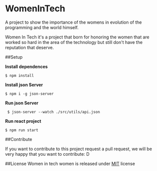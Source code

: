 # WomenInTech
A project to show the importance of the womens in evolution of the programming and the world himself.

Women In Tech it's a project that born for honoring the women that are worked so hard in the area of the technology but still don't have the reputation that deserve.


##Setup

**Install dependences**

`$ npm install `

**Install json Server**

`$ npm i -g json-server `

**Run json Server**

` $ json-server --watch ./src/utils/api.json`

**Run react project**

`$ npm run start`


##Contribute

If you want to contribute to this project request a pull request, we will be very happy that you want to contribute: D

##License
Women in tech women is released under  [MIT](https://opensource.org/licenses/MIT)  license

